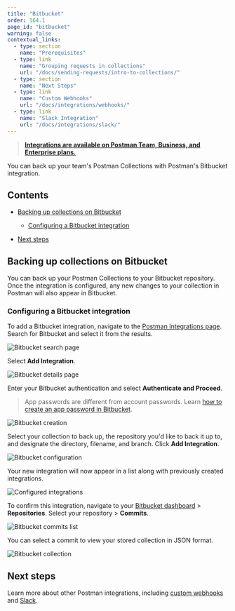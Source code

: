 ```yaml
---
title: "Bitbucket"
order: 164.1
page_id: "bitbucket"
warning: false
contextual_links:
  - type: section
    name: "Prerequisites"
  - type: link
    name: "Grouping requests in collections"
    url: "/docs/sending-requests/intro-to-collections/"
  - type: section
    name: "Next Steps"
  - type: link
    name: "Custom Webhooks"
    url: "/docs/integrations/webhooks/"
  - type: link
    name: "Slack Integration"
    url: "/docs/integrations/slack/"
---
```


> __[Integrations are available on Postman Team, Business, and Enterprise plans.](https://www.postman.com/pricing)__

You can back up your team's Postman Collections with Postman's Bitbucket integration.

## Contents

* [Backing up collections on Bitbucket](#backing-up-collections-on-bitbucket)

    * [Configuring a Bitbucket integration](#configuring-a-bitbucket-integration)

* [Next steps](#next-steps)

## Backing up collections on Bitbucket

You can back up your Postman Collections to your Bitbucket repository. Once the integration is configured, any new changes to your collection in Postman will also appear in Bitbucket.

### Configuring a Bitbucket integration

To add a Bitbucket integration, navigate to the [Postman Integrations page](https://go.postman.co/integrations/browse?category=all). Search for Bitbucket and select it from the results.

![Bitbucket search page](https://assets.postman.com/postman-docs/bitbucket-search-bb.jpg)

Select **Add Integration**.

![Bitbucket details page](https://assets.postman.com/postman-docs/bitbucket-add-integration-bb.jpg)

Enter your Bitbucket authentication and select **Authenticate and Proceed**.

> App passwords are different from account passwords. Learn [how to create an app password in Bitbucket](https://confluence.atlassian.com/bitbucket/app-passwords-828781300.html).

![Bitbucket creation](https://assets.postman.com/postman-docs/bitbucket-create-bb.jpg)

Select your collection to back up, the repository you'd like to back it up to, and designate the directory, filename, and branch. Click **Add Integration**.

![Bitbucket configuration](https://assets.postman.com/postman-docs/bitbucket-configure-bb.jpg)

Your new integration will now appear in a list along with previously created integrations.

![Configured integrations](https://assets.postman.com/postman-docs/bitbucket-add-integration-bb.jpg)

To confirm this integration, navigate to your [Bitbucket dashboard](https://bitbucket.org/dashboard/overview) > **Repositories**. Select your repository > **Commits**.

![Bitbucket commits list](https://assets.postman.com/postman-docs/bitbucket-commits.jpg)

You can select a commit to view your stored collection in JSON format.

![Bitbucket collection](https://assets.postman.com/postman-docs/bitbucket-collection.jpg)

## Next steps

Learn more about other Postman integrations, including [custom webhooks](/docs/integrations/webhooks/) and [Slack](/docs/integrations/slack/).
